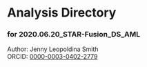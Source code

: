 # Analysis Directory 
### for 2020.06.20_STAR-Fusion_DS_AML
Author: Jenny Leopoldina Smith<br>
ORCID: [0000-0003-0402-2779](https://orcid.org/0000-0003-0402-2779)
<br>